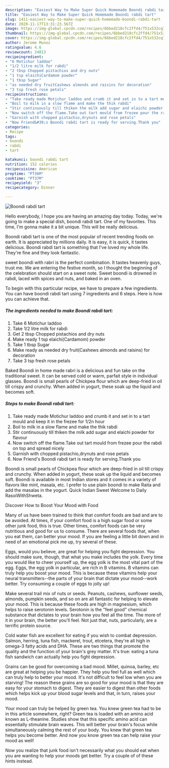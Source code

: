 ```yaml
---
description: "Easiest Way to Make Super Quick Homemade Boondi rabdi tart"
title: "Easiest Way to Make Super Quick Homemade Boondi rabdi tart"
slug: 1411-easiest-way-to-make-super-quick-homemade-boondi-rabdi-tart
date: 2020-11-17T13:31:23.567Z
image: https://img-global.cpcdn.com/recipes/6bbed218cfc2ffd4/751x532cq70/boondi-rabdi-tart-recipe-main-photo.jpg
thumbnail: https://img-global.cpcdn.com/recipes/6bbed218cfc2ffd4/751x532cq70/boondi-rabdi-tart-recipe-main-photo.jpg
cover: https://img-global.cpcdn.com/recipes/6bbed218cfc2ffd4/751x532cq70/boondi-rabdi-tart-recipe-main-photo.jpg
author: Jerome Munoz
ratingvalue: 4.6
reviewcount: 24013
recipeingredient:
- "6 Motichur laddoo"
- "1/2 litre milk for rabdi"
- "2 tbsp Chopped pistachios and dry nuts"
- "1 tsp elaichiCardamom powder"
- "1 tbsp Sugar"
- "as needed dry fruitCashews almonds and raisins for decoration"
- "3 tsp fresh rose petals"
recipeinstructions:
- "Take ready made Motichur laddoo and crumb it and set in to a tart mould and keep it in the frezee for 1/2n hour"
- "Boil to milk in a slow flame and make the thik rabdi"
- "Stir continuously till thiken the milk add sugar and elaichi powder for flavour"
- "Now switch off the flame.Take out tart mould from frezee pour the rabdi on top and spread nicely"
- "Garnish with chopped pistachio,drynuts and rose petals"
- "Now Friend&#39;s Boondi rabdi tart is ready for serving.Thank you"
categories:
- Recipe
tags:
- boondi
- rabdi
- tart

katakunci: boondi rabdi tart 
nutrition: 152 calories
recipecuisine: American
preptime: "PT36M"
cooktime: "PT37M"
recipeyield: "3"
recipecategory: Dinner

---
```



![Boondi rabdi tart](https://img-global.cpcdn.com/recipes/6bbed218cfc2ffd4/751x532cq70/boondi-rabdi-tart-recipe-main-photo.jpg)

Hello everybody, I hope you are having an amazing day today. Today, we're going to make a special dish, boondi rabdi tart. One of my favorites. This time, I'm gonna make it a bit unique. This will be really delicious.

Boondi rabdi tart is one of the most popular of recent trending foods on earth. It is appreciated by millions daily. It is easy, it is quick, it tastes delicious. Boondi rabdi tart is something that I've loved my whole life. They're fine and they look fantastic.

sweet boondi with rabri is the perfect combination. It tastes heavenly guys, trust me. We are entering the festive month, so I thought the beginning of the celebration should start on a sweet note. Sweet boondi is drowned in rabdi, laced with spices and nuts, and baked in an oven.


To begin with this particular recipe, we have to prepare a few ingredients. You can have boondi rabdi tart using 7 ingredients and 6 steps. Here is how you can achieve that.

<!--inarticleads1-->

##### The ingredients needed to make Boondi rabdi tart:

1. Take 6 Motichur laddoo
1. Take 1/2 litre milk for rabdi
1. Get 2 tbsp Chopped pistachios and dry nuts
1. Make ready 1 tsp elaichi(Cardamom) powder
1. Take 1 tbsp Sugar
1. Make ready as needed dry fruit(Cashews almonds and raisins) for decoration
1. Take 3 tsp fresh rose petals


Baked Boondi in home made rabri is a delicious and fun take on the traditional sweet. It can be served cold or warm, parfait style in individual glasses. Boondi is small pearls of Chickpea flour which are deep-fried in oil till crispy and crunchy. When added in yogurt, these soak up the liquid and becomes soft. 

<!--inarticleads2-->

##### Steps to make Boondi rabdi tart:

1. Take ready made Motichur laddoo and crumb it and set in to a tart mould and keep it in the frezee for 1/2n hour
1. Boil to milk in a slow flame and make the thik rabdi
1. Stir continuously till thiken the milk add sugar and elaichi powder for flavour
1. Now switch off the flame.Take out tart mould from frezee pour the rabdi on top and spread nicely
1. Garnish with chopped pistachio,drynuts and rose petals
1. Now Friend&#39;s Boondi rabdi tart is ready for serving.Thank you


Boondi is small pearls of Chickpea flour which are deep-fried in oil till crispy and crunchy. When added in yogurt, these soak up the liquid and becomes soft. Boondi is available in most Indian stores and it comes in a variety of flavors like mint, masala, etc. I prefer to use plain boondi to make Raita and add the masalas in the yogurt. Quick Indian Sweet Welcome to Daily RasoiWithShweta. 

Discover How to Boost Your Mood with Food


Many of us have been trained to think that comfort foods are bad and are to be avoided. At times, if your comfort food is a high sugar food or some other junk food, this is true. Other times, comfort foods can be very nutritious and good for us to consume. There are several foods that, when you eat them, can better your mood. If you are feeling a little bit down and in need of an emotional pick me up, try several of these.

Eggs, would you believe, are great for helping you fight depression. You should make sure, though, that what you make includes the yolk. Every time you would like to cheer yourself up, the egg yolk is the most vital part of the egg. Eggs, the egg yolk in particular, are rich in B vitamins. B vitamins can truly help you boost your mood. This is because these vitamins help your neural transmitters--the parts of your brain that dictate your mood--work better. Try consuming a couple of eggs to jolly up!

Make several trail mix of nuts or seeds. Peanuts, cashews, sunflower seeds, almonds, pumpkin seeds, and so on are all fantastic for helping to elevate your mood. This is because these foods are high in magnesium, which helps to raise serotonin levels. Serotonin is the "feel good" chemical substance that dictates to your brain how you feel all the time. The more of it in your brain, the better you'll feel. Not just that, nuts, particularly, are a terrific protein source.

Cold water fish are excellent for eating if you wish to combat depression. Salmon, herring, tuna fish, mackerel, trout, etcetera, they're all high in omega-3 fatty acids and DHA. These are two things that promote the quality and the function of your brain's grey matter. It's true: eating a tuna fish sandwich can actually help you fight depression. 

Grains can be good for overcoming a bad mood. Millet, quinoa, barley, etc are great at helping you be happier. They help you feel full as well which can truly help to better your mood. It's not difficult to feel low when you are starving! The reason these grains are so good for your mood is that they are easy for your stomach to digest. They are easier to digest than other foods which helps kick up your blood sugar levels and that, in turn, raises your mood.

Your mood can truly be helped by green tea. You knew green tea had to be in this article somewhere, right? Green tea is loaded with an amino acid known as L-theanine. Studies show that this specific amino acid can essentially stimulate brain waves. This will better your brain's focus while simultaneously calming the rest of your body. You knew that green tea helps you become better. And now you know green tea can help raise your mood as well!

Now you realize that junk food isn't necessarily what you should eat when you are wanting to help your moods get better. Try  a  couple of  of  these  hints  instead.

